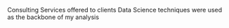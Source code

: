 Consulting Services offered to clients 
Data Science techniques were used as the backbone of my analysis 
